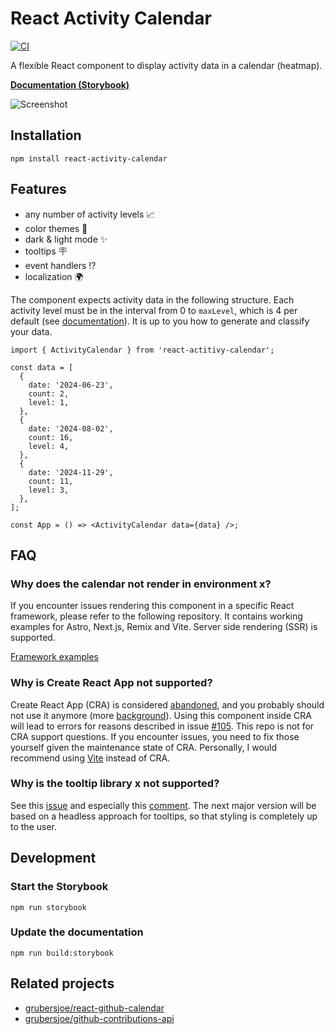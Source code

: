 # React Activity Calendar

[![CI](https://github.com/grubersjoe/react-activity-calendar/actions/workflows/test.yml/badge.svg)](https://github.com/grubersjoe/react-activity-calendar/actions/workflows/test.yml)

A flexible React component to display activity data in a calendar (heatmap).

**[Documentation (Storybook)](https://grubersjoe.github.io/react-activity-calendar)**

![Screenshot](screenshot.png)

## Installation

```shell
npm install react-activity-calendar
```

## Features

- any number of activity levels 📈
- color themes 🌈
- dark & light mode ✨
- tooltips 🪧
- event handlers ⁉️
- localization 🌍

The component expects activity data in the following structure. Each activity level must be in the
interval from 0 to `maxLevel`, which is 4 per default (see
[documentation](https://grubersjoe.github.io/react-activity-calendar/?path=/story/react-activity-calendar--activity-levels)).
It is up to you how to generate and classify your data.

```tsx
import { ActivityCalendar } from 'react-actitivy-calendar';

const data = [
  {
    date: '2024-06-23',
    count: 2,
    level: 1,
  },
  {
    date: '2024-08-02',
    count: 16,
    level: 4,
  },
  {
    date: '2024-11-29',
    count: 11,
    level: 3,
  },
];

const App = () => <ActivityCalendar data={data} />;
```

## FAQ

### Why does the calendar not render in environment x?

If you encounter issues rendering this component in a specific React framework, please refer to the
following repository. It contains working examples for Astro, Next.js, Remix and Vite. Server side
rendering (SSR) is supported.

[Framework examples](https://github.com/grubersjoe/react-activity-calendar-tests)

### Why is Create React App not supported?

Create React App (CRA) is considered
[abandoned](https://github.com/facebook/create-react-app/discussions/11086), and you probably should
not use it anymore (more
[background](https://github.com/facebook/create-react-app/issues/11180#issuecomment-874748552)).
Using this component inside CRA will lead to errors for reasons described in issue
[#105](https://github.com/grubersjoe/react-activity-calendar/issues/105). This repo is not for CRA
support questions. If you encounter issues, you need to fix those yourself given the maintenance
state of CRA. Personally, I would recommend using [Vite](https://vitejs.dev/) instead of CRA.

### Why is the tooltip library x not supported?

See this [issue](https://github.com/grubersjoe/react-activity-calendar/issues/32) and especially
this
[comment](https://github.com/grubersjoe/react-activity-calendar/issues/32#issuecomment-1735208729).
The next major version will be based on a headless approach for tooltips, so that styling is
completely up to the user.

## Development

### Start the Storybook

```shell
npm run storybook
```

### Update the documentation

```shell
npm run build:storybook
```

## Related projects

- [grubersjoe/react-github-calendar](https://github.com/grubersjoe/react-github-calendar)
- [grubersjoe/github-contributions-api](https://github.com/grubersjoe/github-contributions-api)
